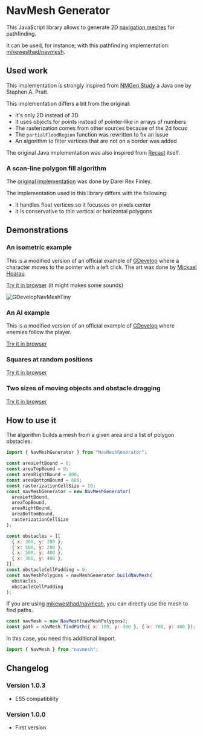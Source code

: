 # NavMesh Generator

This JavaScript library allows to generate 2D [navigation meshes](https://en.wikipedia.org/wiki/Navigation_mesh) for pathfinding.

It can be used, for instance, with this pathfinding implementation: [mikewesthad/navmesh](https://github.com/mikewesthad/navmesh).

## Used work

This implementation is strongly inspired from [NMGen Study](http://www.critterai.org/projects/nmgen_study/) a Java one by Stephen A. Pratt.

This implementation differs a bit from the original:
- It's only 2D instead of 3D
- It uses objects for points instead of pointer-like in arrays of numbers
- The rasterization comes from other sources because of the 2d focus
- The `partialFloodRegion` function was rewritten to fix an issue
- An algorithm to filter vertices that are not on a border was added

The original Java implementation was also inspired from [Recast](https://github.com/recastnavigation/recastnavigation) itself.

### A scan-line polygon fill algorithm
The [original implementation](https://alienryderflex.com/polygon_fill/) was done by Darel Rex Finley.

The implementation used in this library differs with the following:
- It handles float vertices so it focusses on pixels center
- It is conservative to thin vertical or horizontal polygons

## Demonstrations

### An isometric example
This is a modified version of an official example of [GDevelop](https://gdevelop-app.com/) where a character moves to the pointer with a left click. The art was done by [Mickael Hoarau](https://www.youtube.com/channel/UC0Tm56J3LIj0PcjGQdvy_QA).

[Try it in browser](https://games.gdevelop-app.com/game-4f902160-0daa-4db9-bfca-4d792309aa15/index.html) (it might makes some sounds)

![GDevelopNavMeshTiny](https://user-images.githubusercontent.com/2611977/136819963-cd38ef54-070a-4aec-9acd-a521d85e5dbc.png)

### An AI example
This is a modified version of an official example of [GDevelop](https://gdevelop-app.com/) where enemies follow the player.

[Try it in browser](https://games.gdevelop-app.com/game-05f6bf02-0a65-4cc9-bb77-c7c7e0b3c1ce/index.html)
### Squares at random positions
[Try it in browser](https://games.gdevelop-app.com/game-3dfb74dc-38a8-4475-bef9-bf1ae8424125/index.html)
### Two sizes of moving objects and obstacle dragging
[Try it in browser](https://games.gdevelop-app.com/game-e5bac69a-0625-45fa-b523-45981aa74518/index.html)

## How to use it
The algorithm builds a mesh from a given area and a list of polygon obstacles.
```JavaScript
import { NavMeshGenerator } from "NavMeshGenerator";

const areaLeftBound = 0;
const areaTopBound = 0;
const areaRightBound = 800;
const areaBottomBound = 600;
const rasterizationCellSize = 10;
const navMeshGenerator = new NavMeshGenerator(
  areaLeftBound,
  areaTopBound,
  areaRightBound,
  areaBottomBound,
  rasterizationCellSize
);

const obstacles = [[
  { x: 300, y: 200 },
  { x: 500, y: 200 },
  { x: 500, y: 400 },
  { x: 300, y: 400 },
]];
const obstacleCellPadding = 0;
const navMeshPolygons = navMeshGenerator.buildNavMesh(
  obstacles,
  obstacleCellPadding
);
```
If you are using [mikewesthad/navmesh](https://github.com/mikewesthad/navmesh), you can directly use the mesh to find paths.
```JavaScript
const navMesh = new NavMesh(navMeshPolygons);
const path = navMesh.findPath({ x: 100, y: 300 }, { x: 700, y: 300 });
```
In this case, you need this additional import.
```JavaScript
import { NavMesh } from "navmesh";
```

## Changelog

### Version 1.0.3

- ES5 compatibility

### Version 1.0.0

- First version
